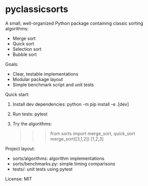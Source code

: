 # pyclassicsorts

A small, well-organized Python package containing classic sorting algorithms:
- Merge sort
- Quick sort
- Selection sort
- Bubble sort

Goals:
- Clear, testable implementations
- Modular package layout
- Simple benchmark script and unit tests

Quick start:
1. Install dev dependencies:
   python -m pip install -e .[dev]

2. Run tests:
   pytest

3. Try the algorithms:
   >>> from sorts import merge_sort, quick_sort
   >>> merge_sort([3,1,2])
   [1,2,3]

Project layout:
- sorts/algorithms: algorithm implementations
- sorts/benchmarks.py: simple timing comparisons
- tests/: unit tests using pytest

License: MIT